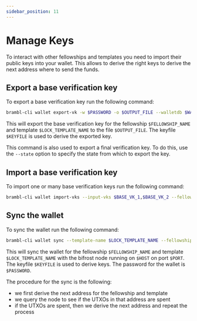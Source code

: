 ```yaml
---
sidebar_position: 11
---
```


# Manage Keys

To interact with other fellowships and templates you need to import their public
keys into your wallet. This allows to derive the right keys to derive the next
address where to send the funds.

## Export a base verification key

To export a base verification key run the following command:

```bash
brambl-cli wallet export-vk -w $PASSWORD -o $OUTPUT_FILE --walletdb $WALLET --fellowship-name $FELLOWSHIP_NAME --template-name $LOCK_TEMPLATE_NAME --keyfile $KEYFILE -n $NETWORK
```

This will export the base verification key for the fellowship `$FELLOWSHIP_NAME` and template `$LOCK_TEMPLATE_NAME` to the file `$OUTPUT_FILE`. The keyfile `$KEYFILE` is used to derive the exported key.

This command is also used to export a final verification key. To do this, use the `--state` option to specify the 
state from which to export the key.

## Import a base verification key

To import one or many base verification keys run the following command:

```bash
brambl-cli wallet import-vks --input-vks $BASE_VK_1,$BASE_VK_2 --fellowship-name $FELLOWSHIP_NAME --template-name $LOCK_TEMPLATE_NAME -n $NETWORK --walletdb $WALLET
```

## Sync the wallet

To sync the wallet run the following command:

```bash
brambl-cli wallet sync --template-name $LOCK_TEMPLATE_NAME --fellowship-name $FELLOWSHIP_NAME --walletdb $WALLET -n $NETWORK -h $HOST --port $PORT --keyfile $KEYFILE -w $PASSWORD
```

This will sync the wallet for the fellowship `$FELLOWSHIP_NAME` and template `$LOCK_TEMPLATE_NAME` with the bifrost node running on `$HOST` on port `$PORT`. The keyfile `$KEYFILE` is used to derive keys. The password for the wallet is `$PASSWORD`. 

The procedure for the sync is the following:

- we first derive the next address for the fellowship and template
- we query the node to see if the UTXOs in that address are spent
- if the UTXOs are spent, then we derive the next address and repeat the process